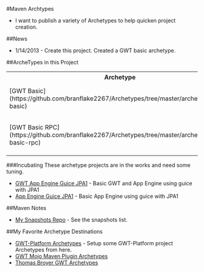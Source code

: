 #Maven Archtypes
* I want to publish a variety of Archetypes to help quicken project creation.


##News
* 1/14/2013 - Create this project. Created a GWT basic archetype. 


##ArcheTypes in this Project
<table>
  <tr>
		<th>Archetype</th>
		<th>Description</th>
	</tr>
	<tr>
		<td>[GWT Basic](https://github.com/branflake2267/Archetypes/tree/master/archetypes/gwt-basic)</td>
		<td>Very basic GWT maven setup</td>
	</tr>
	<tr>
		<td>[GWT Basic RPC](https://github.com/branflake2267/Archetypes/tree/master/archetypes/gwt-basic-rpc)</td>
		<td>Very basic GWT maven setup with RPC</td>
	</tr>
</table>

###Incubating
These archetype projects are in the works and need some tuning. 

* [GWT App Engine Guice JPA1](https://github.com/branflake2267/Archetypes/tree/master/archetypes/gwt-appengine-guice-jpa1) - Basic GWT and App Engine using guice with JPA1
* [App Engine Guice JPA1](https://github.com/branflake2267/Archetypes/tree/master/archetypes/appengine-guice-jpa1) - Basic App Engine using guice with JPA1


##Maven Notes
* [My Snapshots Repo](https://oss.sonatype.org/content/repositories/snapshots/com/github/branflake2267/archetypes/) - See the snapshots list.


##My Favorite Archetype Destinations
* [GWT-Platform Archetypes](https://github.com/ArcBees/ArcBees-tools/tree/master/archetypes) - Setup some GWT-Platform project Archetypes from here.
* [GWT Mojo Maven Plugin Archetypes](http://mojo.codehaus.org/gwt-maven-plugin/user-guide/archetype.html)
* [Thomas Broyer GWT Archetypes](https://github.com/tbroyer/gwt-maven-archetypes)
